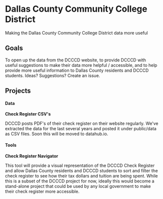 # Dallas County Community College District
Making the Dallas County Community College District data more useful

## Goals

To open up the data from the DCCCD website, to provide DCCCD with useful suggestions to make their data more helpful / accessible, and to help provide more useful information to Dallas County residents and DCCCD students. Ideas? Suggestions? Create an issue.

## Projects

#### Data

**Check Register CSV's**

DCCCD posts PDF's of their check register on their website regularly. We've extracted the data for the last several years and posted it under public/data as CSV files. Soon this will be moved to datahub.io.


#### Tools

**Check Register Navigator**

This tool will provide a visual representation of the DCCCD Check Register and allow Dallas County residents and DCCCD students to sort and filter the check register to see how their tax dollars and tuition are being spent.
 While this is a subset of the DCCCD project for now, ideally this would become a stand-alone project that could be used by any local government to make their check register more accessible.
